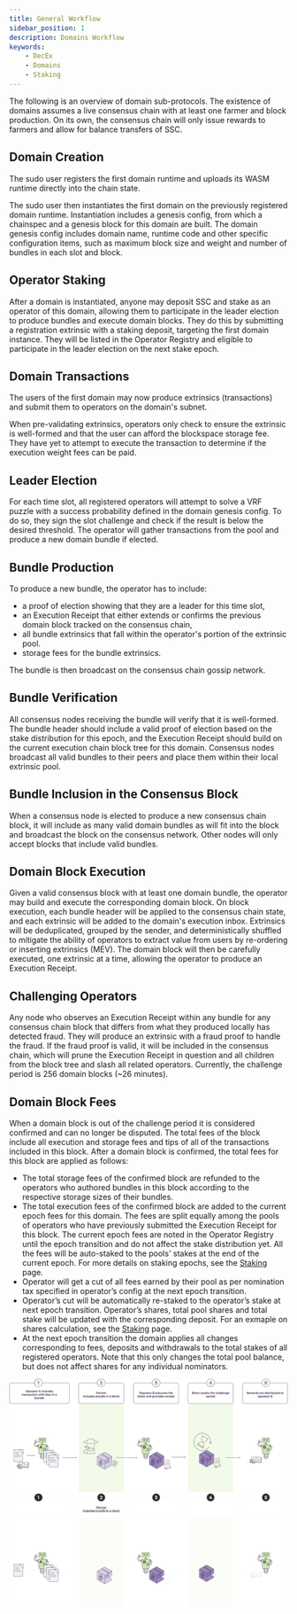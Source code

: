 ```yaml
---
title: General Workflow
sidebar_position: 1
description: Domains Workflow
keywords:
    - DecEx
    - Domains
    - Staking
---
```

 The following is an overview of domain sub-protocols. The existence of domains assumes a live consensus chain with at least one farmer and block production. On its own, the consensus chain will only issue rewards to farmers and allow for balance transfers of SSC. 
    
## Domain Creation
    
The sudo user registers the first domain runtime and uploads its WASM runtime directly into the chain state. 

The sudo user then instantiates the first domain on the previously registered domain runtime. Instantiation includes a genesis config, from which a chainspec and a genesis block for this domain are built. The domain genesis config includes domain name, runtime code and other specific configuration items, such as maximum block size and weight and number of bundles in each slot and block.
    
## Operator Staking
    
After a domain is instantiated, anyone may deposit SSC and stake as an operator of this domain, allowing them to participate in the leader election to produce bundles and execute domain blocks. 
They do this by submitting a registration extrinsic with a staking deposit, targeting the first domain instance. They will be listed in the Operator Registry and eligible to participate in the leader election on the next stake epoch. 
    
## Domain Transactions
    
The users of the first domain may now produce extrinsics (transactions) and submit them to operators on the domain's subnet.

When pre-validating extrinsics, operators only check to ensure the extrinsic is well-formed and that the user can afford the blockspace storage fee. They have yet to attempt to execute the transaction to determine if the execution weight fees can be paid.
    
## Leader Election
    
For each time slot, all registered operators will attempt to solve a VRF puzzle with a success probability defined in the domain genesis config. To do so, they sign the slot challenge and check if the result is below the desired threshold. The operator will gather transactions from the pool and produce a new domain bundle if elected. 
    
## Bundle Production
    
To produce a new bundle, the operator has to include: 
- a proof of election showing that they are a leader for this time slot, 
- an Execution Receipt that either extends or confirms the previous domain block tracked on the consensus chain, 
- all bundle extrinsics that fall within the operator's portion of the extrinsic pool. 
- storage fees for the bundle extrinsics.

The bundle is then broadcast on the consensus chain gossip network. 
    
## Bundle Verification
    
All consensus nodes receiving the bundle will verify that it is well-formed. The bundle header should include a valid proof of election based on the stake distribution for this epoch, and the Execution Receipt should build on the current execution chain block tree for this domain.
Consensus nodes broadcast all valid bundles to their peers and place them within their local extrinsic pool.
    
## Bundle Inclusion in the Consensus Block
    
When a consensus node is elected to produce a new consensus chain block, it will include as many valid domain bundles as will fit into the block and broadcast the block on the consensus network. Other nodes will only accept blocks that include valid bundles. 
    
## Domain Block Execution
    
Given a valid consensus block with at least one domain bundle, the operator may build and execute the corresponding domain block. 
On block execution, each bundle header will be applied to the consensus chain state, and each extrinsic will be added to the domain's execution inbox. 
Extrinsics will be deduplicated, grouped by the sender, and deterministically shuffled to mitigate the ability of operators to extract value from users by re-ordering or inserting extrinsics (MEV). 
The domain block will then be carefully executed, one extrinsic at a time, allowing the operator to produce an Execution Receipt.
    
## Challenging Operators
    
Any node who observes an Execution Receipt within any bundle for any consensus chain block that differs from what they produced locally has detected fraud. They will produce an extrinsic with a fraud proof to handle the fraud. If the fraud proof is valid, it will be included in the consensus chain, which will prune the Execution Receipt in question and all children from the block tree and slash all related operators. Currently, the challenge period is 256 domain blocks (~26 minutes).

## Domain Block Fees

When a domain block is out of the challenge period it is considered confirmed and can no longer be disputed. The total fees of the block include all execution and storage fees and tips of all of the transactions included in this block. After a domain block is confirmed, the total fees for this block are applied as follows:

- The total storage fees of the confirmed block are refunded to the operators who authored bundles in this block according to the respective storage sizes of their bundles.
- The total execution fees of the confirmed block are added to the current epoch fees for this domain.  The fees are split equally among the pools of operators who have previously submitted the Execution Receipt for this block. The current epoch fees are noted in the Operator Registry until the epoch transition and do not affect the stake distribution yet. All the fees will be auto-staked to the pools' stakes at the end of the current epoch. For more details on staking epochs, see the [Staking](/docs/decex/staking.md#staking-epochs) page.
- Operator will get a cut of all fees earned by their pool as per nomination tax specified in operator’s config at the next epoch transition.
- Operator’s cut will be automatically re-staked to the operator’s stake at next epoch transition. Operator’s shares, total pool shares and total stake will be updated with the corresponding deposit. For an exmaple on shares calculation, see the [Staking](/docs/decex/staking.md#example) page.
- At the next epoch transition the domain applies all changes corresponding to fees, deposits and withdrawals to the total stakes of all registered operators. Note that this only changes the total pool balance, but does not affect shares for any individual nominators.

<div align="center">
    <img src="/img/Domain_Tx_To_Reward-light.svg#gh-light-mode-only" alt="Domain_Tx_To_Reward" />
    <img src="/img/Domain_Tx_To_Reward-dark.svg#gh-dark-mode-only" alt="Domain_Tx_To_Reward" />
</div>
